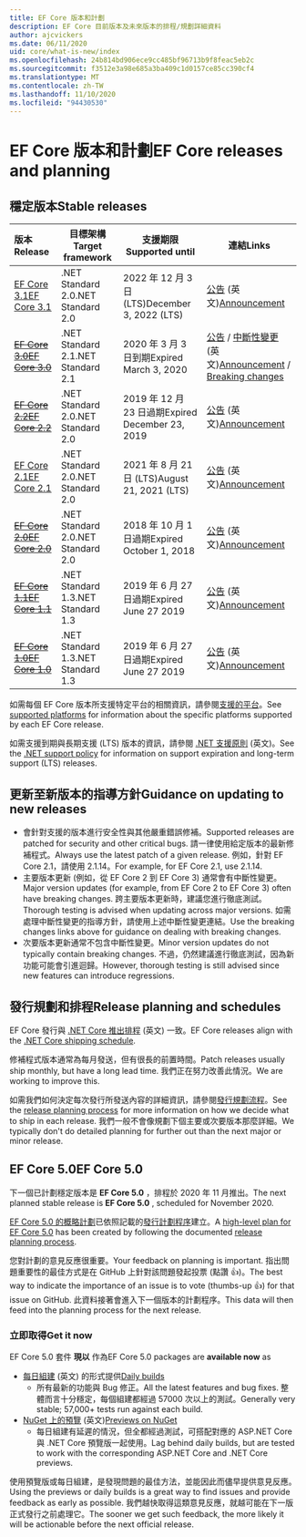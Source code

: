 ```yaml
---
title: EF Core 版本和計劃
description: EF Core 目前版本及未來版本的排程/規劃詳細資料
author: ajcvickers
ms.date: 06/11/2020
uid: core/what-is-new/index
ms.openlocfilehash: 24b814bd906ece9cc485bf96713b9f8feac5eb2c
ms.sourcegitcommit: f3512e3a98e685a3ba409c1d0157ce85cc390cf4
ms.translationtype: MT
ms.contentlocale: zh-TW
ms.lasthandoff: 11/10/2020
ms.locfileid: "94430530"
---
```

# <a name="ef-core-releases-and-planning"></a><span data-ttu-id="e1192-103">EF Core 版本和計劃</span><span class="sxs-lookup"><span data-stu-id="e1192-103">EF Core releases and planning</span></span>

## <a name="stable-releases"></a><span data-ttu-id="e1192-104">穩定版本</span><span class="sxs-lookup"><span data-stu-id="e1192-104">Stable releases</span></span>

| <span data-ttu-id="e1192-105">版本</span><span class="sxs-lookup"><span data-stu-id="e1192-105">Release</span></span> | <span data-ttu-id="e1192-106">目標架構</span><span class="sxs-lookup"><span data-stu-id="e1192-106">Target framework</span></span> | <span data-ttu-id="e1192-107">支援期限</span><span class="sxs-lookup"><span data-stu-id="e1192-107">Supported until</span></span> | <span data-ttu-id="e1192-108">連結</span><span class="sxs-lookup"><span data-stu-id="e1192-108">Links</span></span>
|:--------|------------------|-----------------|------
| [<span data-ttu-id="e1192-109">EF Core 3.1</span><span class="sxs-lookup"><span data-stu-id="e1192-109">EF Core 3.1</span></span>](https://www.nuget.org/packages/Microsoft.EntityFrameworkCore) | <span data-ttu-id="e1192-110">.NET Standard 2.0</span><span class="sxs-lookup"><span data-stu-id="e1192-110">.NET Standard 2.0</span></span> | <span data-ttu-id="e1192-111">2022 年 12 月 3 日 (LTS)</span><span class="sxs-lookup"><span data-stu-id="e1192-111">December 3, 2022 (LTS)</span></span> | <span data-ttu-id="e1192-112">[公告](https://devblogs.microsoft.com/dotnet/announcing-entity-framework-core-3-1-and-entity-framework-6-4/) \(英文\)</span><span class="sxs-lookup"><span data-stu-id="e1192-112">[Announcement](https://devblogs.microsoft.com/dotnet/announcing-entity-framework-core-3-1-and-entity-framework-6-4/)</span></span>
| <span data-ttu-id="e1192-113">~~[EF Core 3.0](https://www.nuget.org/packages/Microsoft.EntityFrameworkCore/3.0.3)~~</span><span class="sxs-lookup"><span data-stu-id="e1192-113">~~[EF Core 3.0](https://www.nuget.org/packages/Microsoft.EntityFrameworkCore/3.0.3)~~</span></span> | <span data-ttu-id="e1192-114">.NET Standard 2.1</span><span class="sxs-lookup"><span data-stu-id="e1192-114">.NET Standard 2.1</span></span> | <span data-ttu-id="e1192-115">2020 年 3 月 3 日到期</span><span class="sxs-lookup"><span data-stu-id="e1192-115">Expired March 3, 2020</span></span> | <span data-ttu-id="e1192-116">[公告](https://devblogs.microsoft.com/dotnet/announcing-ef-core-3-0-and-ef-6-3-general-availability/) / [中斷性變更](xref:core/what-is-new/ef-core-3.x/breaking-changes) \(英文\)</span><span class="sxs-lookup"><span data-stu-id="e1192-116">[Announcement](https://devblogs.microsoft.com/dotnet/announcing-ef-core-3-0-and-ef-6-3-general-availability/) / [Breaking changes](xref:core/what-is-new/ef-core-3.x/breaking-changes)</span></span>
| <span data-ttu-id="e1192-117">~~[EF Core 2.2](https://www.nuget.org/packages/Microsoft.EntityFrameworkCore/2.2.6)~~</span><span class="sxs-lookup"><span data-stu-id="e1192-117">~~[EF Core 2.2](https://www.nuget.org/packages/Microsoft.EntityFrameworkCore/2.2.6)~~</span></span> | <span data-ttu-id="e1192-118">.NET Standard 2.0</span><span class="sxs-lookup"><span data-stu-id="e1192-118">.NET Standard 2.0</span></span> | <span data-ttu-id="e1192-119">2019 年 12 月 23 日過期</span><span class="sxs-lookup"><span data-stu-id="e1192-119">Expired December 23, 2019</span></span> | <span data-ttu-id="e1192-120">[公告](https://devblogs.microsoft.com/dotnet/announcing-entity-framework-core-2-2/) \(英文\)</span><span class="sxs-lookup"><span data-stu-id="e1192-120">[Announcement](https://devblogs.microsoft.com/dotnet/announcing-entity-framework-core-2-2/)</span></span>
| [<span data-ttu-id="e1192-121">EF Core 2.1</span><span class="sxs-lookup"><span data-stu-id="e1192-121">EF Core 2.1</span></span>](https://www.nuget.org/packages/Microsoft.EntityFrameworkCore/2.1.14) | <span data-ttu-id="e1192-122">.NET Standard 2.0</span><span class="sxs-lookup"><span data-stu-id="e1192-122">.NET Standard 2.0</span></span> | <span data-ttu-id="e1192-123">2021 年 8 月 21 日 (LTS)</span><span class="sxs-lookup"><span data-stu-id="e1192-123">August 21, 2021 (LTS)</span></span> | <span data-ttu-id="e1192-124">[公告](https://devblogs.microsoft.com/dotnet/announcing-entity-framework-core-2-1/) \(英文\)</span><span class="sxs-lookup"><span data-stu-id="e1192-124">[Announcement](https://devblogs.microsoft.com/dotnet/announcing-entity-framework-core-2-1/)</span></span>
| <span data-ttu-id="e1192-125">~~[EF Core 2.0](https://www.nuget.org/packages/Microsoft.EntityFrameworkCore/2.0.3)~~</span><span class="sxs-lookup"><span data-stu-id="e1192-125">~~[EF Core 2.0](https://www.nuget.org/packages/Microsoft.EntityFrameworkCore/2.0.3)~~</span></span> | <span data-ttu-id="e1192-126">.NET Standard 2.0</span><span class="sxs-lookup"><span data-stu-id="e1192-126">.NET Standard 2.0</span></span> | <span data-ttu-id="e1192-127">2018 年 10 月 1 日過期</span><span class="sxs-lookup"><span data-stu-id="e1192-127">Expired October 1, 2018</span></span> | <span data-ttu-id="e1192-128">[公告](https://devblogs.microsoft.com/dotnet/announcing-entity-framework-core-2-0/) \(英文\)</span><span class="sxs-lookup"><span data-stu-id="e1192-128">[Announcement](https://devblogs.microsoft.com/dotnet/announcing-entity-framework-core-2-0/)</span></span>
| <span data-ttu-id="e1192-129">~~[EF Core 1.1](https://www.nuget.org/packages/Microsoft.EntityFrameworkCore/1.1.6)~~</span><span class="sxs-lookup"><span data-stu-id="e1192-129">~~[EF Core 1.1](https://www.nuget.org/packages/Microsoft.EntityFrameworkCore/1.1.6)~~</span></span> | <span data-ttu-id="e1192-130">.NET Standard 1.3</span><span class="sxs-lookup"><span data-stu-id="e1192-130">.NET Standard 1.3</span></span> | <span data-ttu-id="e1192-131">2019 年 6 月 27 日過期</span><span class="sxs-lookup"><span data-stu-id="e1192-131">Expired June 27 2019</span></span> | <span data-ttu-id="e1192-132">[公告](https://devblogs.microsoft.com/dotnet/announcing-entity-framework-core-1-1/) \(英文\)</span><span class="sxs-lookup"><span data-stu-id="e1192-132">[Announcement](https://devblogs.microsoft.com/dotnet/announcing-entity-framework-core-1-1/)</span></span>
| <span data-ttu-id="e1192-133">~~[EF Core 1.0](https://www.nuget.org/packages/Microsoft.EntityFrameworkCore/1.0.6)~~</span><span class="sxs-lookup"><span data-stu-id="e1192-133">~~[EF Core 1.0](https://www.nuget.org/packages/Microsoft.EntityFrameworkCore/1.0.6)~~</span></span> | <span data-ttu-id="e1192-134">.NET Standard 1.3</span><span class="sxs-lookup"><span data-stu-id="e1192-134">.NET Standard 1.3</span></span> | <span data-ttu-id="e1192-135">2019 年 6 月 27 日過期</span><span class="sxs-lookup"><span data-stu-id="e1192-135">Expired June 27 2019</span></span> | <span data-ttu-id="e1192-136">[公告](https://devblogs.microsoft.com/dotnet/entity-framework-core-1-0-0-available/) \(英文\)</span><span class="sxs-lookup"><span data-stu-id="e1192-136">[Announcement](https://devblogs.microsoft.com/dotnet/entity-framework-core-1-0-0-available/)</span></span>

<span data-ttu-id="e1192-137">如需每個 EF Core 版本所支援特定平台的相關資訊，請參閱[支援的平台](xref:core/miscellaneous/platforms)。</span><span class="sxs-lookup"><span data-stu-id="e1192-137">See [supported platforms](xref:core/miscellaneous/platforms) for information about the specific platforms supported by each EF Core release.</span></span>

<span data-ttu-id="e1192-138">如需支援到期與長期支援 (LTS) 版本的資訊，請參閱 [.NET 支援原則](https://dotnet.microsoft.com/platform/support/policy/dotnet-core) \(英文\)。</span><span class="sxs-lookup"><span data-stu-id="e1192-138">See the [.NET support policy](https://dotnet.microsoft.com/platform/support/policy/dotnet-core) for information on support expiration and long-term support (LTS) releases.</span></span>

## <a name="guidance-on-updating-to-new-releases"></a><span data-ttu-id="e1192-139">更新至新版本的指導方針</span><span class="sxs-lookup"><span data-stu-id="e1192-139">Guidance on updating to new releases</span></span>

* <span data-ttu-id="e1192-140">會針對支援的版本進行安全性與其他嚴重錯誤修補。</span><span class="sxs-lookup"><span data-stu-id="e1192-140">Supported releases are patched for security and other critical bugs.</span></span> <span data-ttu-id="e1192-141">請一律使用給定版本的最新修補程式。</span><span class="sxs-lookup"><span data-stu-id="e1192-141">Always use the latest patch of a given release.</span></span> <span data-ttu-id="e1192-142">例如，針對 EF Core 2.1，請使用 2.1.14。</span><span class="sxs-lookup"><span data-stu-id="e1192-142">For example, for EF Core 2.1, use 2.1.14.</span></span>
* <span data-ttu-id="e1192-143">主要版本更新 (例如，從 EF Core 2 到 EF Core 3) 通常會有中斷性變更。</span><span class="sxs-lookup"><span data-stu-id="e1192-143">Major version updates (for example, from EF Core 2 to EF Core 3) often have breaking changes.</span></span> <span data-ttu-id="e1192-144">跨主要版本更新時，建議您進行徹底測試。</span><span class="sxs-lookup"><span data-stu-id="e1192-144">Thorough testing is advised when updating across major versions.</span></span> <span data-ttu-id="e1192-145">如需處理中斷性變更的指導方針，請使用上述中斷性變更連結。</span><span class="sxs-lookup"><span data-stu-id="e1192-145">Use the breaking changes links above for guidance on dealing with breaking changes.</span></span>
* <span data-ttu-id="e1192-146">次要版本更新通常不包含中斷性變更。</span><span class="sxs-lookup"><span data-stu-id="e1192-146">Minor version updates do not typically contain breaking changes.</span></span> <span data-ttu-id="e1192-147">不過，仍然建議進行徹底測試，因為新功能可能會引進迴歸。</span><span class="sxs-lookup"><span data-stu-id="e1192-147">However, thorough testing is still advised since new features can introduce regressions.</span></span>

## <a name="release-planning-and-schedules"></a><span data-ttu-id="e1192-148">發行規劃和排程</span><span class="sxs-lookup"><span data-stu-id="e1192-148">Release planning and schedules</span></span>

<span data-ttu-id="e1192-149">EF Core 發行與 [.NET Core 推出排程](https://github.com/dotnet/core/blob/master/roadmap.md) \(英文\) 一致。</span><span class="sxs-lookup"><span data-stu-id="e1192-149">EF Core releases align with the [.NET Core shipping schedule](https://github.com/dotnet/core/blob/master/roadmap.md).</span></span>

<span data-ttu-id="e1192-150">修補程式版本通常為每月發送，但有很長的前置時間。</span><span class="sxs-lookup"><span data-stu-id="e1192-150">Patch releases usually ship monthly, but have a long lead time.</span></span>
<span data-ttu-id="e1192-151">我們正在努力改善此情況。</span><span class="sxs-lookup"><span data-stu-id="e1192-151">We are working to improve this.</span></span>

<span data-ttu-id="e1192-152">如需我們如何決定每次發行所發送內容的詳細資訊，請參閱[發行規劃流程](xref:core/what-is-new/release-planning)。</span><span class="sxs-lookup"><span data-stu-id="e1192-152">See the [release planning process](xref:core/what-is-new/release-planning) for more information on how we decide what to ship in each release.</span></span>
<span data-ttu-id="e1192-153">我們一般不會像規劃下個主要或次要版本那麼詳細。</span><span class="sxs-lookup"><span data-stu-id="e1192-153">We typically don't do detailed planning for further out than the next major or minor release.</span></span>

## <a name="ef-core-50"></a><span data-ttu-id="e1192-154">EF Core 5.0</span><span class="sxs-lookup"><span data-stu-id="e1192-154">EF Core 5.0</span></span>

<span data-ttu-id="e1192-155">下一個已計劃穩定版本是 **EF Core 5.0** ，排程於 2020 年 11 月推出。</span><span class="sxs-lookup"><span data-stu-id="e1192-155">The next planned stable release is **EF Core 5.0** , scheduled for November 2020.</span></span>

<span data-ttu-id="e1192-156">[EF Core 5.0 的概略計劃](xref:core/what-is-new/ef-core-5.0/plan)已依照記載的[發行計劃程序](xref:core/what-is-new/release-planning)建立。</span><span class="sxs-lookup"><span data-stu-id="e1192-156">A [high-level plan for EF Core 5.0](xref:core/what-is-new/ef-core-5.0/plan) has been created by following the documented [release planning process](xref:core/what-is-new/release-planning).</span></span>

<span data-ttu-id="e1192-157">您對計劃的意見反應很重要。</span><span class="sxs-lookup"><span data-stu-id="e1192-157">Your feedback on planning is important.</span></span>
<span data-ttu-id="e1192-158">指出問題重要性的最佳方式是在 GitHub 上針對該問題發起投票 (點讚 👍)。</span><span class="sxs-lookup"><span data-stu-id="e1192-158">The best way to indicate the importance of an issue is to vote (thumbs-up 👍) for that issue on GitHub.</span></span>
<span data-ttu-id="e1192-159">此資料接著會進入下一個版本的計劃程序。</span><span class="sxs-lookup"><span data-stu-id="e1192-159">This data will then feed into the planning process for the next release.</span></span>

### <a name="get-it-now"></a><span data-ttu-id="e1192-160">立即取得</span><span class="sxs-lookup"><span data-stu-id="e1192-160">Get it now</span></span>

<span data-ttu-id="e1192-161">EF Core 5.0 套件 **現以** 作為</span><span class="sxs-lookup"><span data-stu-id="e1192-161">EF Core 5.0 packages are **available now** as</span></span>

* <span data-ttu-id="e1192-162">[每日組建](https://github.com/dotnet/aspnetcore/blob/master/docs/DailyBuilds.md) (英文) 的形式提供</span><span class="sxs-lookup"><span data-stu-id="e1192-162">[Daily builds](https://github.com/dotnet/aspnetcore/blob/master/docs/DailyBuilds.md)</span></span>
  * <span data-ttu-id="e1192-163">所有最新的功能與 Bug 修正。</span><span class="sxs-lookup"><span data-stu-id="e1192-163">All the latest features and bug fixes.</span></span> <span data-ttu-id="e1192-164">整體而言十分穩定，每個組建都經過 57000 次以上的測試。</span><span class="sxs-lookup"><span data-stu-id="e1192-164">Generally very stable; 57,000+ tests run against each build.</span></span>
* <span data-ttu-id="e1192-165">[NuGet 上的預覽](https://www.nuget.org/packages/Microsoft.EntityFrameworkCore) (英文)</span><span class="sxs-lookup"><span data-stu-id="e1192-165">[Previews on NuGet](https://www.nuget.org/packages/Microsoft.EntityFrameworkCore)</span></span>
  * <span data-ttu-id="e1192-166">每日組建有延遲的情況，但全都經過測試，可搭配對應的 ASP.NET Core 與 .NET Core 預覽版一起使用。</span><span class="sxs-lookup"><span data-stu-id="e1192-166">Lag behind daily builds, but are tested to work with the corresponding ASP.NET Core and .NET Core previews.</span></span>

<span data-ttu-id="e1192-167">使用預覽版或每日組建，是發現問題的最佳方法，並能因此而儘早提供意見反應。</span><span class="sxs-lookup"><span data-stu-id="e1192-167">Using the previews or daily builds is a great way to find issues and provide feedback as early as possible.</span></span>
<span data-ttu-id="e1192-168">我們越快取得這類意見反應，就越可能在下一版正式發行之前處理它。</span><span class="sxs-lookup"><span data-stu-id="e1192-168">The sooner we get such feedback, the more likely it will be actionable before the next official release.</span></span>
